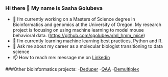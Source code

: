 ### Hi there 👋 My name is Sasha Golubeva


<!--
**sgolubeva/sgolubeva** is a ✨ _special_ ✨ repository because its `README.md` (this file) appears on your GitHub profile.

Here are some ideas to get you started:
-->
- 🔭 I’m currently working on a Masters of Science degree in Bioinformatics and genomics at the University of Oregon. My research project is focusing on using machine learning to model mouse behavioral data. (https://github.com/sgolubeva/ml_hmm_mice)
- 🌱 I’m currently learning machine learning best practices, Python and R.
- 💬 Ask me about my career as a molecular biologist transitioning to data science
- 📫 How to reach me: message me on [Linkedin](https://www.linkedin.com/in/sasha-golubeva-93b4b4106/)

###Other bioinformatics projects:
    -[Deduper](https://github.com/sgolubeva/Deduper-sgolubeva)
    -[QAA](https://github.com/sgolubeva/QAA)
    -[Demultiplex](https://github.com/sgolubeva/Demultiplex)
